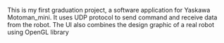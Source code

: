This is my first graduation project, a software application for Yaskawa Motoman_mini. It uses UDP protocol to send command and receive data from the robot. The UI also combines the design graphic of a real robot using OpenGL library 

